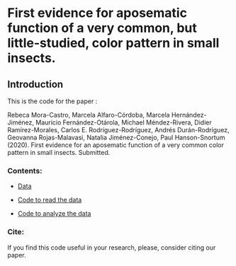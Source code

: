 # First evidence for aposematic function of a very common, but little-studied, color pattern in small insects.

## Introduction

This is the code for the paper :

Rebeca Mora-Castro, Marcela Alfaro-Córdoba, Marcela Hernández-Jiménez, Mauricio Fernández-Otárola, Michael Méndez-Rivera, Didier Ramírez-Morales, Carlos E. Rodríguez-Rodríguez, Andrés Durán-Rodríguez, Geovanna Rojas-Malavasi, Natalia Jiménez-Conejo, Paul Hanson-Snortum (2020). First evidence for an aposematic function of a very common color pattern in small insects. Submitted.

### Contents:

* [Data](https://github.com/malfaro2/Mora_et_al2/tree/master/data)

* [Code to read the data](https://github.com/malfaro2/Mora_et_al2/blob/master/read_data.R)

* [Code to analyze the data](https://malfaro2.github.io/Mora_et_al2/report2)


### Cite:

If you find this code useful in your research, please, consider citing our paper.

